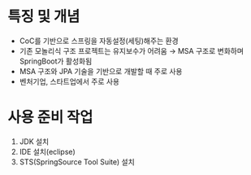# 특징 및 개념

- CoC를 기반으로 스프링을 자동설정(세팅)해주는 환경
- 기존 모놀리식 구조 프로젝트는 유지보수가 어려움 → MSA 구조로 변화하며 SpringBoot가 활성화됨
- MSA 구조와 JPA 기술을 기반으로 개발할 때 주로 사용
- 벤처기업, 스타트업에서 주로 사용

# 사용 준비 작업

1. JDK 설치
2. IDE 설치(eclipse)
3. STS(SpringSource Tool Suite) 설치